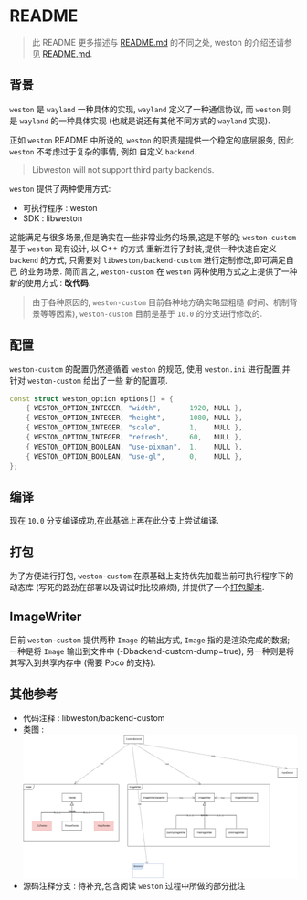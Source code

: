 # README

> 此 README 更多描述与 [README.md](./README.md) 的不同之处, weston 的介绍还请参见 [README.md](./README.md).

## 背景

`weston` 是 `wayland` 一种具体的实现, `wayland` 定义了一种通信协议, 而 `weston` 则是 `wayland` 的一种具体实现
(也就是说还有其他不同方式的 `wayland` 实现).

正如 `weston` README 中所说的, `weston` 的职责是提供一个稳定的底层服务, 因此 `weston` 不考虑过于复杂的事情, 例如
自定义 `backend`.

> Libweston will not support third party backends.

`weston` 提供了两种使用方式:

- 可执行程序 : weston
- SDK      : libweston

这能满足与很多场景,但是确实在一些非常业务的场景,这是不够的; `weston-custom` 基于 `weston` 现有设计, 以 C++ 的方式
重新进行了封装,提供一种快速自定义 `backend` 的方式, 只需要对 `libweston/backend-custom` 进行定制修改,即可满足自己
的业务场景. 简而言之, `weston-custom` 在 `weston` 两种使用方式之上提供了一种新的使用方式 : **改代码**.

> 由于各种原因的, `weston-custom` 目前各种地方确实略显粗糙 (时间、机制背景等等因素), `weston-custom` 目前是基于
`10.0` 的分支进行修改的.

## 配置

`weston-custom` 的配置仍然遵循着 `weston` 的规范, 使用 `weston.ini` 进行配置,并针对 `weston-custom` 给出了一些
新的配置项.

```cpp
const struct weston_option options[] = {
    { WESTON_OPTION_INTEGER, "width",       1920, NULL },
    { WESTON_OPTION_INTEGER, "height",      1080, NULL },
    { WESTON_OPTION_INTEGER, "scale",       1,    NULL },
    { WESTON_OPTION_INTEGER, "refresh",     60,   NULL },
    { WESTON_OPTION_BOOLEAN, "use-pixman",  1,    NULL },
    { WESTON_OPTION_BOOLEAN, "use-gl",      0,    NULL },
};
```

## 编译

现在 `10.0` 分支编译成功,在此基础上再在此分支上尝试编译.

## 打包

为了方便进行打包, `weston-custom` 在原基础上支持优先加载当前可执行程序下的动态库 (写死的路劲在部署以及调试时比较麻烦),
并提供了一个[打包脚本](./build.sh).

## ImageWriter

目前 `weston-custom` 提供两种 `Image` 的输出方式, `Image` 指的是渲染完成的数据; 一种是将 `Image` 输出到文件中
(-Dbackend-custom-dump=true), 另一种则是将其写入到共享内存中 (需要 Poco 的支持).

## 其他参考

- 代码注释 : libweston/backend-custom
- 类图 :  ![weston-custom](./libweston/backend-custom/backend-custom.png)
- 源码注释分支 : 待补充,包含阅读 `weston` 过程中所做的部分批注
